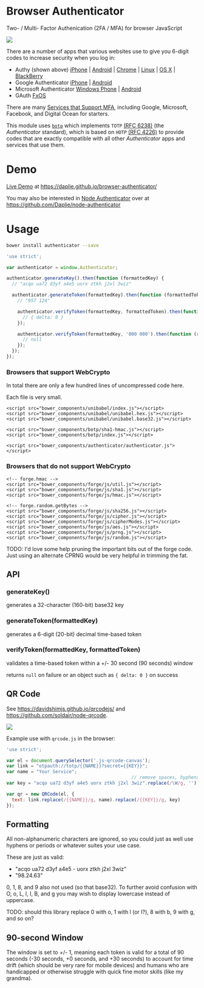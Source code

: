 # Browser Authenticator

Two- / Multi- Factor Authenication (2FA / MFA) for browser JavaScript

![](https://blog.authy.com/assets/posts/authenticator.png)

There are a number of apps that various websites use to give you 6-digit codes to increase security when you log in:

* Authy (shown above) [iPhone](https://itunes.apple.com/us/app/authy/id494168017?mt=8) | [Android](https://play.google.com/store/apps/details?id=com.authy.authy&hl=en) | [Chrome](https://chrome.google.com/webstore/detail/authy/gaedmjdfmmahhbjefcbgaolhhanlaolb?hl=en) | [Linux](https://www.authy.com/personal/) | [OS X](https://www.authy.com/personal/) | [BlackBerry](https://appworld.blackberry.com/webstore/content/38831914/?countrycode=US&lang=en)
* Google Authenticator [iPhone](https://itunes.apple.com/us/app/google-authenticator/id388497605?mt=8) | [Android](https://play.google.com/store/apps/details?id=com.google.android.apps.authenticator2&hl=en)
* Microsoft Authenticator [Windows Phone](https://www.microsoft.com/en-us/store/apps/authenticator/9wzdncrfj3rj) | [Android](https://play.google.com/store/apps/details?id=com.microsoft.msa.authenticator)
* GAuth [FxOS](https://marketplace.firefox.com/app/gauth/)

There are many [Services that Support MFA](http://lifehacker.com/5938565/heres-everywhere-you-should-enable-two-factor-authentication-right-now),
including Google, Microsoft, Facebook, and Digital Ocean for starters.

This module uses [`botp`](https://github.com/Daplie/botp) which implements `TOTP` [(RFC 6238)](https://www.ietf.org/rfc/rfc6238.txt)
(the *Authenticator* standard), which is based on `HOTP` [(RFC 4226)](https://www.ietf.org/rfc/rfc4226.txt)
to provide codes that are exactly compatible with all other *Authenticator* apps and services that use them.

Demo
====

[Live Demo](https://daplie.github.io/browser-authenticator/) at <https://daplie.github.io/browser-authenticator/>

You may also be interested in [Node Authenticator](https://github.com/Daplie/node-authenticator) over at <https://github.com/Daplie/node-authenticator>

Usage
=====

```bash
bower install authenticator --save
```

```javascript
'use strict';

var authenticator = window.Authenticator;

authenticator.generateKey().then(function (formattedKey) {
  // "acqo ua72 d3yf a4e5 uorx ztkh j2xl 3wiz"

  authenticator.generateToken(formattedKey).then(function (formattedToken) {
    // "957 124"

    authenticator.verifyToken(formattedKey, formattedToken).then(function (result) {
      // { delta: 0 }
    });

    authenticator.verifyToken(formattedKey, '000 000').then(function (result) {
      // null
    });
  });
});
```

### Browsers that support WebCrypto

In total there are only a few hundred lines of uncompressed code here.

Each file is very small.

```
<script src="bower_components/unibabel/index.js"></script>
<script src="bower_components/unibabel/unibabel.hex.js"></script>
<script src="bower_components/unibabel/unibabel.base32.js"></script>

<script src="bower_components/botp/sha1-hmac.js"></script>
<script src="bower_components/botp/index.js"></script>

<script src="bower_components/authenticator/authenticator.js"></script>
```

### Browsers that do not support WebCrypto

```
<!-- forge.hmac -->
<script src="bower_components/forge/js/util.js"></script>
<script src="bower_components/forge/js/sha1.js"></script>
<script src="bower_components/forge/js/hmac.js"></script>

<!-- forge.random.getBytes -->
<script src="bower_components/forge/js/sha256.js"></script>
<script src="bower_components/forge/js/cipher.js"></script>
<script src="bower_components/forge/js/cipherModes.js"></script>
<script src="bower_components/forge/js/aes.js"></script>
<script src="bower_components/forge/js/prng.js"></script>
<script src="bower_components/forge/js/random.js"></script>
```

TODO: I'd love some help pruning the important bits out of the forge code.
Just using an alternate CPRNG would be very helpful in trimming the fat.

## API

### generateKey()

generates a 32-character (160-bit) base32 key

### generateToken(formattedKey)

generates a 6-digit (20-bit) decimal time-based token

### verifyToken(formattedKey, formattedToken)

validates a time-based token within a +/- 30 second (90 seconds) window

returns `null` on failure or an object such as `{ delta: 0 }` on success

QR Code
-------

See <https://davidshimjs.github.io/qrcodejs/> and <https://github.com/soldair/node-qrcode>.

![](http://cdn9.howtogeek.com/wp-content/uploads/2014/10/sshot-7-22.png)

Example use with `qrcode.js` in the browser:

```javascript
'use strict';

var el = document.querySelector('.js-qrcode-canvas');
var link = "otpauth://totp/{{NAME}}?secret={{KEY}}";
var name = "Your Service";
                                              // remove spaces, hyphens, equals, whatever
var key = "acqo ua72 d3yf a4e5 uorx ztkh j2xl 3wiz".replace(/\W/g, '').toLowerCase();

var qr = new QRCode(el, {
  text: link.replace(/{{NAME}}/g, name).replace(/{{KEY}}/g, key)
});
```

Formatting
----------

All non-alphanumeric characters are ignored, so you could just as well use hyphens
or periods or whatever suites your use case.

These are just as valid:

* "acqo ua72 d3yf a4e5 - uorx ztkh j2xl 3wiz"
* "98.24.63"

0, 1, 8, and 9 also not used (so that base32).
To further avoid confusion with O, o, L, l, I, B, and g
you may wish to display lowercase instead of uppercase.

TODO: should this library replace 0 with o, 1 with l (or I?), 8 with b, 9 with g, and so on?

90-second Window
----------------

The window is set to +/- 1, meaning each token is valid for a total of 90 seconds
(-30 seconds, +0 seconds, and +30 seconds)
to account for time drift (which should be very rare for mobile devices)
and humans who are handicapped or otherwise struggle with quick fine motor skills (like my grandma).
